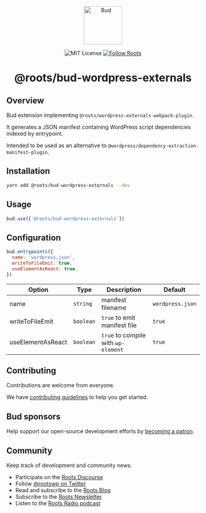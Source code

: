 <p align="center">
  <img alt="Bud" src="https://cdn.roots.io/app/uploads/logo-bud.svg" height="100">
</p>

<p align="center">
  <img alt="MIT License" src="https://img.shields.io/github/license/roots/bud?color=%23525ddc&style=flat-square">
  <a href="https://twitter.com/rootswp">
    <img alt="Follow Roots" src="https://img.shields.io/twitter/follow/rootswp.svg?style=flat-square&color=1da1f2" />
  </a>
</p>

<h1 align="center">
  <strong>@roots/bud-wordpress-externals</strong>
</h1>

## Overview

Bud extension implementing `@roots/wordpress-externals-webpack-plugin`.

It generates a JSON manifest containing WordPress script
dependencies indexed by entrypoint.

Intended to be used as an alternative to `@wordpress/dependency-extraction-manifest-plugin`.

## Installation

```sh
yarn add @roots/bud-wordpress-externals --dev
```

## Usage

```js
bud.use(['@roots/bud-wordpress-externals'])
```

## Configuration

```js
bud.entrypoints({
  name: 'wordpress.json',
  writeToFileEmit: true,
  useElementAsReact: true,
})
```

| Option            | Type      | Description                         | Default          |
| ----------------- | --------- | ----------------------------------- | ---------------- |
| name              | `string`  | manifest filename                   | `wordpress.json` |
| writeToFileEmit   | `boolean` | `true` to emit manifest file        | `true`           |
| useElementAsReact | `boolean` | `true` to compile with `wp-element` | `true`           |

## Contributing

Contributions are welcome from everyone.

We have [contributing guidelines](https://github.com/roots/guidelines/blob/master/CONTRIBUTING.md) to help you get started.

## Bud sponsors

Help support our open-source development efforts by [becoming a patron](https://www.patreon.com/rootsdev).

## Community

Keep track of development and community news.

- Participate on the [Roots Discourse](https://discourse.roots.io/)
- Follow [@rootswp on Twitter](https://twitter.com/rootswp)
- Read and subscribe to the [Roots Blog](https://roots.io/blog/)
- Subscribe to the [Roots Newsletter](https://roots.io/subscribe/)
- Listen to the [Roots Radio podcast](https://roots.io/podcast/)
